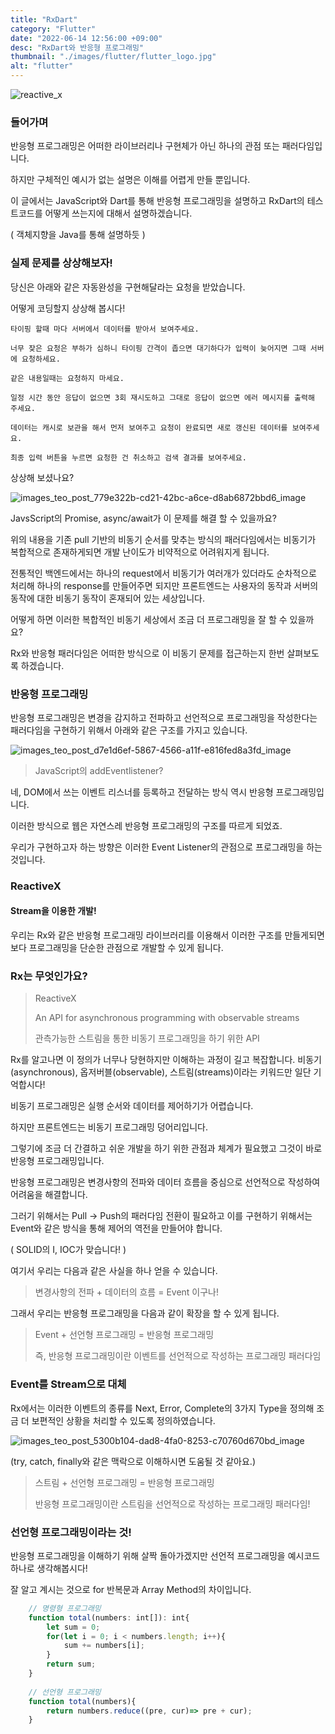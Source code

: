 ```yaml
---
title: "RxDart"
category: "Flutter"
date: "2022-06-14 12:56:00 +09:00"
desc: "RxDart와 반응형 프로그래밍"
thumbnail: "./images/flutter/flutter_logo.jpg"
alt: "flutter"
---
```

![reactive_x](https://user-images.githubusercontent.com/85836879/173492814-3412c81e-2a19-4c74-8a68-20fcd4fc8bca.png)

### 들어가며
반응형 프로그래밍은 어떠한 라이브러리나 구현체가 아닌 하나의 관점 또는 패러다임입니다.

하지만 구체적인 예시가 없는 설명은 이해를 어렵게 만들 뿐입니다.

이 글에서는 JavaScript와 Dart를 통해 반응형 프로그래밍을 설명하고 RxDart의 테스트코드를 어떻게 쓰는지에 대해서 설명하겠습니다.

( 객체지향을 Java를 통해 설명하듯 )

### 실제 문제를 상상해보자!
당신은 아래와 같은 자동완성을 구현해달라는 요청을 받았습니다.

어떻게 코딩할지 상상해 봅시다!

    타이핑 할때 마다 서버에서 데이터를 받아서 보여주세요.
    
    너무 잦은 요청은 부하가 심하니 타이핑 간격이 좁으면 대기하다가 입력이 늦어지면 그때 서버에 요청하세요.

    같은 내용일때는 요청하지 마세요.

    일정 시간 동안 응답이 없으면 3회 재시도하고 그대로 응답이 없으면 에러 메시지를 출력해 주세요.

    데이터는 캐시로 보관을 해서 먼저 보여주고 요청이 완료되면 새로 갱신된 데이터를 보여주세요.

    최종 입력 버튼을 누르면 요청한 건 취소하고 검색 결과를 보여주세요.

상상해 보셨나요?

![images_teo_post_779e322b-cd21-42bc-a6ce-d8ab6872bbd6_image](https://user-images.githubusercontent.com/85836879/173491742-6443d4e2-c6f5-4fa2-bbdb-ab8a484a468d.png)


JavsScript의 Promise, async/await가 이 문제를 해결 할 수 있을까요?

위의 내용을 기존 pull 기반의 비동기 순서를 맞추는 방식의 패러다임에서는 비동기가 복합적으로 존재하게되면 개발 난이도가 비약적으로 어려워지게 됩니다.

전통적인 백엔드에서는 하나의 request에서 비동기가 여러개가 있더라도 순차적으로 처리해 하나의 response를 만들어주면 되지만 프론트엔드는 사용자의 동작과 서버의 동작에 대한 비동기 동작이 혼재되어 있는 세상입니다.

어떻게 하면 이러한 복합적인 비동기 세상에서 조금 더 프로그래밍을 잘 할 수 있을까요?

Rx와 반응형 패러다임은 어떠한 방식으로 이 비동기 문제를 접근하는지 한번 살펴보도록 하겠습니다.

### 반응형 프로그래밍 
반응형 프로그래밍은 변경을 감지하고 전파하고 선언적으로 프로그래밍을 작성한다는 패러다임을 구현하기 위해서 아래와 같은 구조를 가지고 있습니다.

![images_teo_post_d7e1d6ef-5867-4566-a11f-e816fed8a3fd_image](https://user-images.githubusercontent.com/85836879/173492139-9e3084b2-b450-41df-81f7-223af455ca1c.png)

> JavaScript의 addEventlistener?

네, DOM에서 쓰는 이벤트 리스너를 등록하고 전달하는 방식 역시 반응형 프로그래밍입니다.

이러한 방식으로 웹은 자연스레 반응형 프로그래밍의 구조를 따르게 되었죠.

우리가 구현하고자 하는 방향은 이러한 Event Listener의 관점으로 프로그래밍을 하는 것입니다.

### ReactiveX
#### Stream을 이용한 개발!
우리는 Rx와 같은 반응형 프로그래밍 라이브러리를 이용해서 이러한 구조를 만들게되면 보다 프로그래밍을 단순한 관점으로 개발할 수 있게 됩니다.

### Rx는 무엇인가요?
> ReactiveX
> 
> An API for asynchronous programming with observable streams
> 
> 관측가능한 스트림을 통한 비동기 프로그래밍을 하기 위한 API

Rx를 알고나면 이 정의가 너무나 당현하지만 이해하는 과정이 길고 복잡합니다.
비동기(asynchronous), 옵저버블(observable), 스트림(streams)이라는 키워드만 일단 기억합시다!

비동기 프로그래밍은 실행 순서와 데이터를 제어하기가 어렵습니다.

하지만 프론트엔드는 비동기 프로그래밍 덩어리입니다.

그렇기에 조금 더 간결하고 쉬운 개발을 하기 위한 관점과 체계가 필요했고 그것이 바로 반응형 프로그래밍입니다.

반응형 프로그래밍은 변경사항의 전파와 데이터 흐름을 중심으로 선언적으로 작성하여 어려움을 해결합니다.

그러기 위해서는 Pull -> Push의 패러다임 전환이 필요하고 이를 구현하기 위해서는 Event와 같은 방식을 통해 제어의 역전을 만들어야 합니다.

( SOLID의 I, IOC가 맞습니다! )

여기서 우리는 다음과 같은 사실을 하나 얻을 수 있습니다.

> 변경사항의 전파 + 데이터의 흐름 = Event 이구나!

그래서 우리는 반응형 프로그래밍을 다음과 같이 확장을 할 수 있게 됩니다.

> Event + 선언형 프로그래밍 = 반응형 프로그래밍
>
> 즉, 반응형 프로그래밍이란 이벤트를 선언적으로 작성하는 프로그래밍 패러다임

### Event를 Stream으로 대체
Rx에서는 이러한 이벤트의 종류를 Next, Error, Complete의 3가지 Type을 정의해 조금 더 보편적인 상황을 처리할 수 있도록 정의하였습니다.

![images_teo_post_5300b104-dad8-4fa0-8253-c70760d670bd_image](https://user-images.githubusercontent.com/85836879/173493925-eb7cfa5b-1d26-435a-ac7a-01581e01e536.png)


(try, catch, finally와 같은 맥락으로 이해하시면 도움될 것 같아요.)

> 스트림 + 선언형 프로그래밍 = 반응형 프로그래밍
> 
> 반응형 프로그래밍이란 스트림을 선언적으로 작성하는 프로그래밍 패러다임!

### 선언형 프로그래밍이라는 것! 
반응형 프로그래밍을 이해하기 위해 살짝 돌아가겠지만 선언적 프로그래밍을 예시코드 하나로 생각해봅시다!

잘 알고 계시는 것으로 for 반복문과 Array Method의 차이입니다.

```js
    // 명령형 프로그래밍
    function total(numbers: int[]): int{
        let sum = 0;
        for(let i = 0; i < numbers.length; i++){
            sum += numbers[i];
        }
        return sum;
    }
    
    // 선언형 프로그래밍
    function total(numbers){
        return numbers.reduce((pre, cur)=> pre + cur);
    }

```